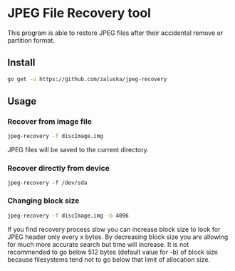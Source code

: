 # JPEG File Recovery tool

This program is able to restore JPEG files after their accidental remove
or partition format.

## Install

```sh
go get -u https://github.com/zaluska/jpeg-recovery
```

## Usage

### Recover from image file
```sh
jpeg-recovery -f discImage.img
```

JPEG files will be saved to the current directory.


### Recover directly from device

```
jpeg-recovery -f /dev/sda
```

### Changing block size
```sh
jpeg-recovery -f discImage.img -b 4096
```

If you find recovery process slow you can increase block size to look
for JPEG header only every x bytes. By decreasing block size you are allowing
for much more accurate search but time will increase. It is not recommended to
go below 512 bytes (default value for -b) of block size
because filesystems tend not to go below that limit of allocation size.
